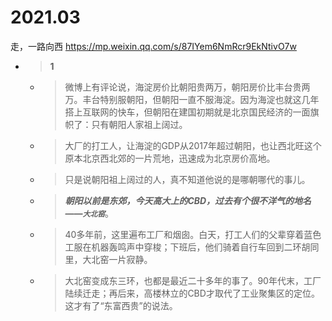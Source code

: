 
# 2021.03

走，一路向西 https://mp.weixin.qq.com/s/87IYem6NmRcr9EkNtivO7w
- > **1**
  * > 微博上有评论说，海淀房价比朝阳贵两万，朝阳房价比丰台贵两万。丰台特别服朝阳，但朝阳一直不服海淀。因为海淀也就这几年搭上互联网的快车，但朝阳在建国初期就是北京国民经济的一面旗帜了：只有朝阳人家祖上阔过。
  * > 大厂的打工人，让海淀的GDP从2017年超过朝阳，也让西北旺这个原本北京西北郊的一片荒地，迅速成为北京房价高地。
  * > 只是说朝阳祖上阔过的人，真不知道他说的是哪朝哪代的事儿。
  * > ***朝阳以前是东郊，今天高大上的CBD，过去有个很不洋气的地名——`大北窑`***。
  * > 40多年前，这里遍布工厂和烟囱。白天，打工人们的父辈穿着蓝色工服在机器轰鸣声中穿梭；下班后，他们骑着自行车回到二环胡同里，大北窑一片寂静。
  * > 大北窑变成东三环，也都是最近二十多年的事了。90年代末，工厂陆续迁走；再后来，高楼林立的CBD才取代了工业聚集区的定位。这才有了“东富西贵”的说法。
